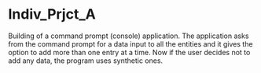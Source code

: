 # Indiv_Prjct_A
 

Building of a command prompt (console) application.
The application asks from the command prompt for a data input to all the entities and it gives the option to add more than one entry at a time.
Now if the user decides not to add any data, the program uses synthetic ones.